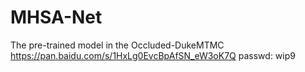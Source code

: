 # MHSA-Net

The  pre-trained model  in the Occluded-DukeMTMC
https://pan.baidu.com/s/1HxLg0EvcBpAfSN_eW3oK7Q  passwd: wip9
